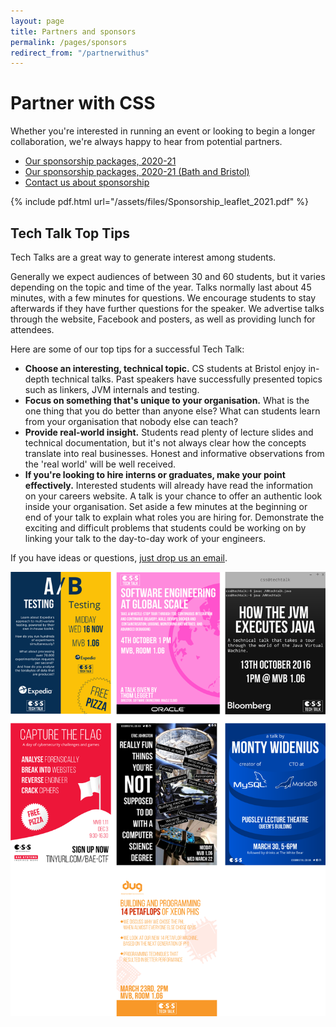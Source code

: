 ```yaml
---
layout: page
title: Partners and sponsors
permalink: /pages/sponsors
redirect_from: "/partnerwithus"
---
```


# Partner with CSS

Whether you're interested in running an event or looking to begin a longer collaboration, we're always happy to hear from potential partners.

* [Our sponsorship packages, 2020-21](/assets/files/Sponsorship_leaflet_2021.pdf)
* [Our sponsorship packages, 2020-21 (Bath and Bristol)](/assets/files/Sponsorship_leaflet_2021_disc.pdf)
* [Contact us about sponsorship](mailto:vice-president@cssbristol.co.uk)

{% include pdf.html url="/assets/files/Sponsorship_leaflet_2021.pdf" %}

## Tech Talk Top Tips

Tech Talks are a great way to generate interest among students.

Generally we expect audiences of between 30 and 60 students, but it varies depending on the topic and time of the year. Talks normally last about 45 minutes, with a few minutes for questions. We encourage students to stay afterwards if they have further questions for the speaker. We advertise talks through the website, Facebook and posters, as well as providing lunch for attendees.

Here are some of our top tips for a successful Tech Talk:

* **Choose an interesting, technical topic.** CS students at Bristol enjoy in-depth technical talks. Past speakers have successfully presented topics such as linkers, JVM internals and testing.
* **Focus on something that's unique to your organisation.** What is the one thing that you do better than anyone else? What can students learn from your organisation that nobody else can teach?
* **Provide real-world insight.** Students read plenty of lecture slides and technical documentation, but it's not always clear how the concepts translate into real businesses. Honest and informative observations from the 'real world' will be well received.
* **If you're looking to hire interns or graduates, make your point effectively.** Interested students will already have read the information on your careers website. A talk is your chance to offer an authentic look inside your organisation. Set aside a few minutes at the beginning or end of your talk to explain what roles you are hiring for. Demonstrate the exciting and difficult problems that students could be working on by linking your talk to the day-to-day work of your engineers.

If you have ideas or questions, [just drop us an email](mailto:vice-president@cssbristol.co.uk).

![Tech Talk posters](/assets/images/contrib/events/all_posters.png)
